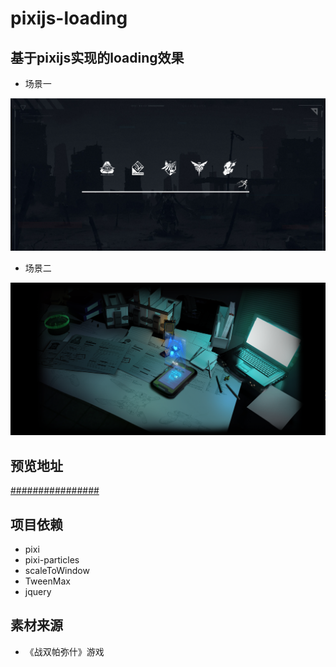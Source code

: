 # pixijs-loading

## 基于pixijs实现的loading效果

- 场景一

<img src="./images/loading.png" width="600" alt="loading" />

- 场景二

<img src="./images/readyMode.png" width="600" alt="loading" />

## 预览地址

<a href="#" target="blank">################</a>

## 项目依赖

- pixi
- pixi-particles
- scaleToWindow
- TweenMax
- jquery

## 素材来源

- 《战双帕弥什》游戏





